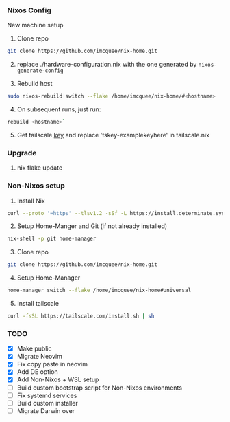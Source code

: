 ### Nixos Config

New machine setup

1. Clone repo

```bash
git clone https://github.com/imcquee/nix-home.git
```

2. replace ./hardware-configuration.nix with the one generated by `nixos-generate-config`
  
3. Rebuild host

  ```bash
  sudo nixos-rebuild switch --flake /home/imcquee/nix-home/#<hostname>
  ```
  
4. On subsequent runs, just run:

  ```bash
  rebuild <hostname>`
  ```

5. Get tailscale [key](https://login.tailscale.com/admin/settings/keys) and replace 'tskey-examplekeyhere' in tailscale.nix

### Upgrade

1. nix flake update

### Non-Nixos setup

1. Install Nix

```bash
curl --proto '=https' --tlsv1.2 -sSf -L https://install.determinate.systems/nix | sh -s -- install
```

2. Setup Home-Manger and Git (if not already installed)

```bash
nix-shell -p git home-manager
```

3. Clone repo

```bash
git clone https://github.com/imcquee/nix-home.git
```

4. Setup Home-Manager

```bash
home-manager switch --flake /home/imcquee/nix-home#universal
```

5. Install tailscale

```bash
curl -fsSL https://tailscale.com/install.sh | sh
```

### TODO

- [x] Make public
- [x] Migrate Neovim
- [x] Fix copy paste in neovim
- [x] Add DE option
- [x] Add Non-Nixos + WSL setup
- [ ] Build custom bootstrap script for Non-Nixos environments
- [ ] Fix systemd services
- [ ] Build custom installer
- [ ] Migrate Darwin over
